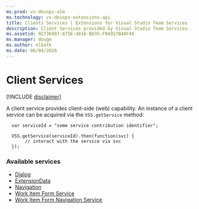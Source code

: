 ```yaml
---
ms.prod: vs-devops-alm
ms.technology: vs-devops-extensions-api
title: Clients Services | Extensions for Visual Studio Team Services
description: Client Services provided by Visual Studio Team Services.
ms.assetid: 92736987-875E-4816-B835-F04917B4AF46
ms.manager: douge
ms.author: elbatk
ms.date: 08/04/2016
---
```


# Client Services

[!INCLUDE [disclaimer](./api/_data/disclaimer.md)]

A client service provides client-side (web) capability.  An instance of a client service can be acquired via the `VSS.getService` method:

```
  var serviceId = "some service contribution identifier";
  
  VSS.getService(serviceId).then(function(svc) {
       // interact with the service via svc      
  });
```

### Available services

* [Dialog](./api/VSS/SDK/Services/Dialogs/HostDialogService.md)
* [ExtensionData](./api/VSS/SDK/Services/ExtensionData/ExtensionDataService.md)
* [Navigation](./api/VSS/SDK/Services/Navigation/HostNavigationService.md)
* [Work Item Form Service](./api/TFS/WorkItemTracking/Services/WorkItemFormService.md)
* [Work Item Form Navigation Service](./api/TFS/WorkItemTracking/Services/WorkItemFormNavigationService.md)
